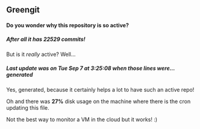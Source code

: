 ## Greengit

#### Do you wonder why this repository is so active?

##### After all it has 22529 commits!

But is it *really* active? Well...

##### Last update was on Tue Sep 7 at 3:25:08 when those lines were... generated

Yes, generated, because it certainly helps a lot to have such an active repo!

Oh and there was **27%** disk usage on the machine
where there is the cron updating this file.

Not the best way to monitor a VM in the cloud but it works! :)
